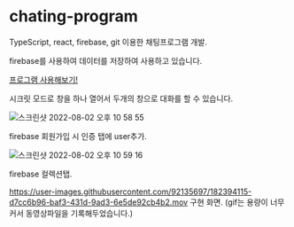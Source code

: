 # chating-program

TypeScript, react,  firebase, git 이용한 채팅프로그램 개발.

firebase를 사용하여 데이터를 저장하여 사용하고 있습니다.

[프로그램 사용해보기!](https://hyeongjunjeon.github.io/) 

시크릿 모드로 창을 하나 열어서 두개의 창으로 대화를 할 수 있습니다.

![스크린샷 2022-08-02 오후 10 58 55](https://user-images.githubusercontent.com/92135697/182393630-20516011-011e-4770-932a-a444dbf68e60.png)

firebase 회원가입 시 인증 탭에 user추가.

![스크린샷 2022-08-02 오후 10 59 16](https://user-images.githubusercontent.com/92135697/182393772-f21d9afc-abbd-4a8a-86b3-59b1e3802bf8.png)

firebase 컬렉션탭.


https://user-images.githubusercontent.com/92135697/182394115-d7cc6b96-baf3-431d-9ad3-6e5de92cb4b2.mov
구현 화면. (gif는 용량이 너무 커서 동영상파일을 기록해두었습니다.)
